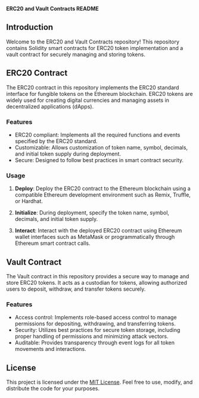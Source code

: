 **ERC20 and Vault Contracts README**

## Introduction

Welcome to the ERC20 and Vault Contracts repository! This repository contains Solidity smart contracts for ERC20 token implementation and a vault contract for securely managing and storing tokens.

## ERC20 Contract

The ERC20 contract in this repository implements the ERC20 standard interface for fungible tokens on the Ethereum blockchain. ERC20 tokens are widely used for creating digital currencies and managing assets in decentralized applications (dApps).

### Features

- ERC20 compliant: Implements all the required functions and events specified by the ERC20 standard.
- Customizable: Allows customization of token name, symbol, decimals, and initial token supply during deployment.
- Secure: Designed to follow best practices in smart contract security.

### Usage

1. **Deploy**: Deploy the ERC20 contract to the Ethereum blockchain using a compatible Ethereum development environment such as Remix, Truffle, or Hardhat.

2. **Initialize**: During deployment, specify the token name, symbol, decimals, and initial token supply.

3. **Interact**: Interact with the deployed ERC20 contract using Ethereum wallet interfaces such as MetaMask or programmatically through Ethereum smart contract calls.

## Vault Contract

The Vault contract in this repository provides a secure way to manage and store ERC20 tokens. It acts as a custodian for tokens, allowing authorized users to deposit, withdraw, and transfer tokens securely.

### Features

- Access control: Implements role-based access control to manage permissions for depositing, withdrawing, and transferring tokens.
- Security: Utilizes best practices for secure token storage, including proper handling of permissions and minimizing attack vectors.
- Auditable: Provides transparency through event logs for all token movements and interactions.


## License

This project is licensed under the [MIT License](LICENSE). Feel free to use, modify, and distribute the code for your purposes.
